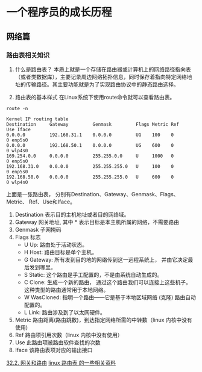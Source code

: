 # 一个程序员的成长历程

## 网络篇
### 路由表相关知识
1. 什么是路由表？
本质上就是一个存储在路由器或计算机上的网络路径指向表（或者类数据库），主要记录周边网络拓扑信息，同时保存着指向特定网络地址的传输路径。其主要功能就是为了实现路由协议中的静态路由选择。

2. 路由表的基本样式
在Linux系统下使用route命令就可以查看路由表。
```
route -n
```
```
Kernel IP routing table
Destination     Gateway         Genmask         Flags Metric Ref    Use Iface
0.0.0.0         192.168.31.1    0.0.0.0         UG    100    0        0 enp5s0
0.0.0.0         192.168.50.1    0.0.0.0         UG    600    0        0 wlp4s0
169.254.0.0     0.0.0.0         255.255.0.0     U     1000   0        0 enp5s0
192.168.31.0    0.0.0.0         255.255.255.0   U     100    0        0 enp5s0
192.168.50.0    0.0.0.0         255.255.255.0   U     600    0        0 wlp4s0
```
上面是一张路由表， 分别有Destination、Gateway、Genmask、Flags、 Metric、 Ref、Use和Iface。
  1. Destination 表示目的主机地址或者目的网络域。
  1. Gateway 网关地址, 其中 * 表示目标是本主机所属的网络，不需要路由
  1. Genmask 子网掩码
  1. Flags 标志
      - U	Up: 路由处于活动状态。
      - H	Host: 路由目标是单个主机。
      - G	Gateway: 所有发到目的地的网络传到这一远程系统上， 并由它决定最后发到哪里。
      - S	Static: 这个路由是手工配置的，不是由系统自动生成的。
      - C	Clone: 生成一个新的路由， 通过这个路由我们可以连接上这些机子。 这种类型的路由通常用于本地网络。
      - W	WasCloned: 指明一个路由――它是基于本地区域网络 (克隆) 路由自动配置的。
      - L	Link: 路由涉及到了以太网硬件。
  1. Metric 路由距离(路由跳数)，到达指定网络所需的中转数（linux 内核中没有使用)
  1. Ref	路由项引用次数（linux 内核中没有使用）
  1. Use	此路由项被路由软件查找的次数
  1. Iface	该路由表项对应的输出接口


[32.2. 网关和路由](https://www.freebsd.org/doc/zh_CN/books/handbook/network-routing.html)
[linux 路由表 的一些相关资料](http://www.cnblogs.com/gunl/archive/2010/09/14/1826234.html)
